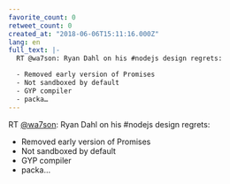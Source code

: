 ```yaml
---
favorite_count: 0
retweet_count: 0
created_at: "2018-06-06T15:11:16.000Z"
lang: en
full_text: |-
  RT @wa7son: Ryan Dahl on his #nodejs design regrets:

  - Removed early version of Promises
  - Not sandboxed by default
  - GYP compiler
  - packa…
---
```


RT [@wa7son](https://twitter.com/wa7son): Ryan Dahl on his #nodejs design
regrets:

- Removed early version of Promises
- Not sandboxed by default
- GYP compiler
- packa…
